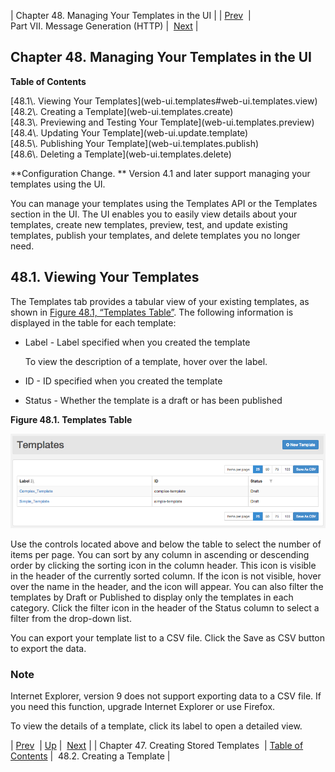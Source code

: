 | Chapter 48. Managing Your Templates in the UI |
| [Prev](stored_template)  | Part VII. Message Generation (HTTP) |  [Next](web-ui.templates.create) |

## Chapter 48. Managing Your Templates in the UI

**Table of Contents**

<dl class="toc">

<dt>[48.1\. Viewing Your Templates](web-ui.templates#web-ui.templates.view)</dt>

<dt>[48.2\. Creating a Template](web-ui.templates.create)</dt>

<dt>[48.3\. Previewing and Testing Your Template](web-ui.templates.preview)</dt>

<dt>[48.4\. Updating Your Template](web-ui.update.template)</dt>

<dt>[48.5\. Publishing Your Template](web-ui.templates.publish)</dt>

<dt>[48.6\. Deleting a Template](web-ui.templates.delete)</dt>

</dl>

<a class="indexterm" name="idp4664224"></a>

**Configuration Change. ** Version 4.1 and later support managing your templates using the UI.

You can manage your templates using the Templates API or the Templates section in the UI. The UI enables you to easily view details about your templates, create new templates, preview, test, and update existing templates, publish your templates, and delete templates you no longer need.

## 48.1. Viewing Your Templates

The Templates tab provides a tabular view of your existing templates, as shown in [Figure 48.1, “Templates Table”](web-ui.templates#figure_templates_list "Figure 48.1. Templates Table"). The following information is displayed in the table for each template:

*   Label - Label specified when you created the template

    To view the description of a template, hover over the label.

*   ID - ID specified when you created the template

*   Status - Whether the template is a draft or has been published

<a name="figure_templates_list"></a>

**Figure 48.1. Templates Table**

![Templates Table](images/templates_list.png)

Use the controls located above and below the table to select the number of items per page. You can sort by any column in ascending or descending order by clicking the sorting icon in the column header. This icon is visible in the header of the currently sorted column. If the icon is not visible, hover over the name in the header, and the icon will appear. You can also filter the templates by Draft or Published to display only the templates in each category. Click the filter icon in the header of the Status column to select a filter from the drop-down list.

You can export your template list to a CSV file. Click the Save as CSV button to export the data.

### Note

Internet Explorer, version 9 does not support exporting data to a CSV file. If you need this function, upgrade Internet Explorer or use Firefox.

To view the details of a template, click its label to open a detailed view.

| [Prev](stored_template)  | [Up](p.http_rest) |  [Next](web-ui.templates.create) |
| Chapter 47. Creating Stored Templates  | [Table of Contents](index) |  48.2. Creating a Template |

